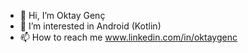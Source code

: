 - 👋 Hi, I’m Oktay Genç
- 👀 I’m interested in Android (Kotlin)
- 📫 How to reach me www.linkedin.com/in/oktaygenc

<!---
oktyGnc/oktyGnc is a ✨ special ✨ repository because its `README.md` (this file) appears on your GitHub profile.
You can click the Preview link to take a look at your changes.
--->

